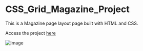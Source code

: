 # CSS_Grid_Magazine_Project
This is a Magazine page layout page built with HTML and CSS.

Access the project [here](https://kinggoku910.github.io/CSS_Grid_Magazine_Project/)

![image](https://user-images.githubusercontent.com/74030806/198010068-87be1500-61c1-4dad-8403-a2143f8d0d4f.png)

